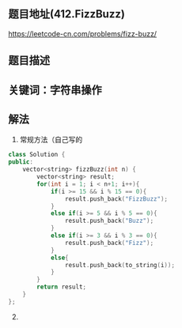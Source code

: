 ## 题目地址(412.FizzBuzz)

https://leetcode-cn.com/problems/fizz-buzz/

## 题目描述

## 关键词：字符串操作

## 解法

1. 常规方法（自己写的

```cpp
class Solution {
public:
    vector<string> fizzBuzz(int n) {
        vector<string> result;
        for(int i = 1; i < n+1; i++){
            if(i >= 15 && i % 15 == 0){
                result.push_back("FizzBuzz");
            }
            else if(i >= 5 && i % 5 == 0){
                result.push_back("Buzz");
            }
            else if(i >= 3 && i % 3 == 0){
                result.push_back("Fizz");
            }
            else{
                result.push_back(to_string(i));
            }
        }
        return result;
    }
};
```

2. 